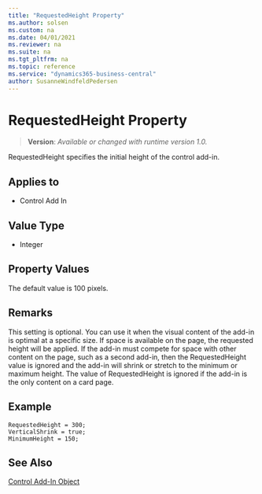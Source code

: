 ```yaml
---
title: "RequestedHeight Property"
ms.author: solsen
ms.custom: na
ms.date: 04/01/2021
ms.reviewer: na
ms.suite: na
ms.tgt_pltfrm: na
ms.topic: reference
ms.service: "dynamics365-business-central"
author: SusanneWindfeldPedersen
---
```

[//]: # (START>DO_NOT_EDIT)
[//]: # (IMPORTANT:Do not edit any of the content between here and the END>DO_NOT_EDIT.)
[//]: # (Any modifications should be made in the .xml files in the ModernDev repo.)
# RequestedHeight Property
> **Version**: _Available or changed with runtime version 1.0._

RequestedHeight specifies the initial height of the control add-in.

## Applies to
-   Control Add In

[//]: # (IMPORTANT: END>DO_NOT_EDIT)


## Value Type 

- Integer 

## Property Values

The default value is 100 pixels.

## Remarks 

This setting is optional. You can use it when the visual content of the add-in is optimal at a specific size. If space is available on the page, the requested height will be applied. If the add-in must compete for space with other content on the page, such as a second add-in, then the RequestedHeight value is ignored and the add-in will shrink or stretch to the minimum or maximum height.
The value of RequestedHeight is ignored if the add-in is the only content on a card page.

## Example

```AL
RequestedHeight = 300;
VerticalShrink = true;
MinimumHeight = 150;
```

## See Also

[Control Add-In Object](../devenv-control-addin-object.md)  